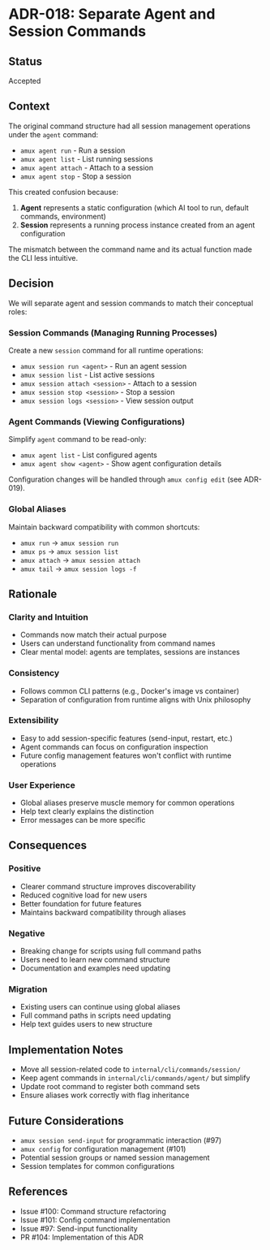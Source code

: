 # ADR-018: Separate Agent and Session Commands

## Status

Accepted

## Context

The original command structure had all session management operations under the `agent` command:

- `amux agent run` - Run a session
- `amux agent list` - List running sessions
- `amux agent attach` - Attach to a session
- `amux agent stop` - Stop a session

This created confusion because:

1. **Agent** represents a static configuration (which AI tool to run, default commands, environment)
2. **Session** represents a running process instance created from an agent configuration

The mismatch between the command name and its actual function made the CLI less intuitive.

## Decision

We will separate agent and session commands to match their conceptual roles:

### Session Commands (Managing Running Processes)

Create a new `session` command for all runtime operations:

- `amux session run <agent>` - Run an agent session
- `amux session list` - List active sessions
- `amux session attach <session>` - Attach to a session
- `amux session stop <session>` - Stop a session
- `amux session logs <session>` - View session output

### Agent Commands (Viewing Configurations)

Simplify `agent` command to be read-only:

- `amux agent list` - List configured agents
- `amux agent show <agent>` - Show agent configuration details

Configuration changes will be handled through `amux config edit` (see ADR-019).

### Global Aliases

Maintain backward compatibility with common shortcuts:

- `amux run` → `amux session run`
- `amux ps` → `amux session list`
- `amux attach` → `amux session attach`
- `amux tail` → `amux session logs -f`

## Rationale

### Clarity and Intuition

- Commands now match their actual purpose
- Users can understand functionality from command names
- Clear mental model: agents are templates, sessions are instances

### Consistency

- Follows common CLI patterns (e.g., Docker's image vs container)
- Separation of configuration from runtime aligns with Unix philosophy

### Extensibility

- Easy to add session-specific features (send-input, restart, etc.)
- Agent commands can focus on configuration inspection
- Future config management features won't conflict with runtime operations

### User Experience

- Global aliases preserve muscle memory for common operations
- Help text clearly explains the distinction
- Error messages can be more specific

## Consequences

### Positive

- Clearer command structure improves discoverability
- Reduced cognitive load for new users
- Better foundation for future features
- Maintains backward compatibility through aliases

### Negative

- Breaking change for scripts using full command paths
- Users need to learn new command structure
- Documentation and examples need updating

### Migration

- Existing users can continue using global aliases
- Full command paths in scripts need updating
- Help text guides users to new structure

## Implementation Notes

- Move all session-related code to `internal/cli/commands/session/`
- Keep agent commands in `internal/cli/commands/agent/` but simplify
- Update root command to register both command sets
- Ensure aliases work correctly with flag inheritance

## Future Considerations

- `amux session send-input` for programmatic interaction (#97)
- `amux config` for configuration management (#101)
- Potential session groups or named session management
- Session templates for common configurations

## References

- Issue #100: Command structure refactoring
- Issue #101: Config command implementation
- Issue #97: Send-input functionality
- PR #104: Implementation of this ADR
